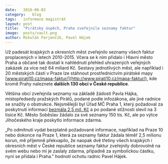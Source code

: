 ```yaml
---
date:	2016-06-02
category:	blog
tags:	informace magistrát
layout:	post
title:	"Pirátský úspěch, Praha zveřejnila seznamy faktur" 
image:	posts/vault.png
author:	Mikuláš Ferjenčík, Pavel Hájek
---
```


Už padesát krajských a okresních měst zveřejnilo seznamy všech faktur proplacených v letech 2010-2015. Včera se k nim přidalo i Hlavní město Praha a občané tak dostali k nahlédnutí přehled uhrazených veřejných zakázek za více než 64 miliard Kč. Sestavy jednotlivých měst, ale například i 20 městských částí v Praze lze stáhnout prostřednictvím pirátské mapy [www.pirati10.cz/mapa-faktur/](http://www.pirati10.cz/mapa-faktur/), kde kromě Prahy naleznete **dalších 130 obcí v České republice**.

Většina obcí zveřejnila seznamy na základě žádosti Pavla Hájka, místopředsedy pražských Pirátů, podané podle infozákona, ale jiné radnice se snažily o obstrukce. Nejsmělejší byl Úřad MČ Praha 1, který požadoval za poskytnutí informací [bezmála 2,5 mil. Kč](https://praha.pirati.cz/informace-za-dva-a-pul-mega.html) a po podané stížnosti slevil na 3 tisíce Kč. Město Soběslav žádalo za své seznamy 150 tis. Kč, ale po výtce Jihočeského kraje poskytlo informace zdarma.

„Po odmítnutí vydat bezplatně požadované informace, například na Praze 10 nebo dokonce na Praze 1, která za seznamy faktur žádala téměř 2,5 milionu korun, mě příjemně překvapilo, že naopak dvě třetiny všech krajských i okresních měst v České republice seznamy faktur zveřejnily dobrovolně na svém webu nebo mi je zaslaly zdarma, případně za symbolickou částku, nyní se přidala i Praha." hodnotí ochotu radnic Pavel Hájek. 

